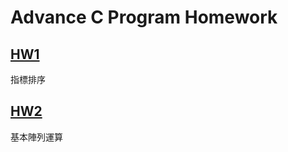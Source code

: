 # Advance C Program Homework


<h2><a href = "https://github.com/aa389393/ACP/tree/main/HW1">HW1 </a></h2> 

指標排序

<h2><a href = "https://github.com/aa389393/ACP/tree/main/HW2">HW2 </a></h2> 

基本陣列運算
